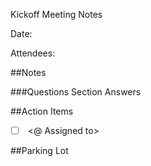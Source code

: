 Kickoff Meeting Notes

Date: 

Attendees:
*<Name><Role><Location>*

##Notes

###Questions Section Answers

##Action Items
- [ ] **<Due Date>** <Item Description> <@ Assigned to>


##Parking Lot



